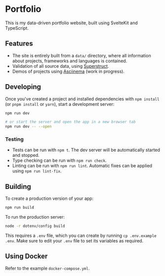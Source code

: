 # Portfolio

This is my data-driven portfolio website, built using SvelteKit and TypeScript.

## Features

* The site is entirely built from a `data/` directory, where all information
  about projects, frameworks and languages is contained.
* Validation of all source data, using [Superstruct](https://docs.superstructjs.org/).
* Demos of projects using [Asciinema](https://asciinema.org/) (work in progress).

## Developing

Once you've created a project and installed dependencies with `npm install` (or `pnpm install` or `yarn`), start a development server:

```bash
npm run dev

# or start the server and open the app in a new browser tab
npm run dev -- --open
```

### Testing

* Tests can be run with `npm t`. The dev server will be automatically started
  and stopped.
* Type checking can be run with `npm run check`.
* Linting can be run with `npm run lint`. Automatic fixes can be applied using
  `npm run lint-fix`.

## Building

To create a production version of your app:

```bash
npm run build
```

To run the production server:

```bash
node -r dotenv/config build
```

This requires a `.env` file, which you can create by running
`cp .env.example .env`. Make sure to edit your `.env` file to set its variables
as required.

## Using Docker

Refer to the example `docker-compose.yml`.

